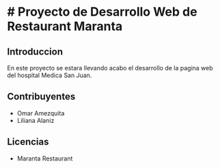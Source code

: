 # # Proyecto de Desarrollo Web de Restaurant Maranta

## Introduccion
En este proyecto se estara llevando acabo el desarrollo de la pagina web del hospital Medica San Juan.

## Contribuyentes
* Omar Amezquita
* Liliana Alaniz

## Licencias

* Maranta Restaurant

